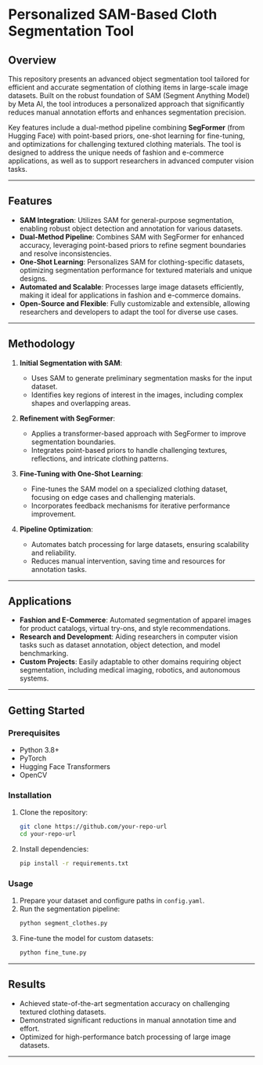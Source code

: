 # Personalized SAM-Based Cloth Segmentation Tool

## Overview
This repository presents an advanced object segmentation tool tailored for efficient and accurate segmentation of clothing items in large-scale image datasets. Built on the robust foundation of SAM (Segment Anything Model) by Meta AI, the tool introduces a personalized approach that significantly reduces manual annotation efforts and enhances segmentation precision.

Key features include a dual-method pipeline combining **SegFormer** (from Hugging Face) with point-based priors, one-shot learning for fine-tuning, and optimizations for challenging textured clothing materials. The tool is designed to address the unique needs of fashion and e-commerce applications, as well as to support researchers in advanced computer vision tasks.

---

## Features
- **SAM Integration**: Utilizes SAM for general-purpose segmentation, enabling robust object detection and annotation for various datasets. 
- **Dual-Method Pipeline**: Combines SAM with SegFormer for enhanced accuracy, leveraging point-based priors to refine segment boundaries and resolve inconsistencies.
- **One-Shot Learning**: Personalizes SAM for clothing-specific datasets, optimizing segmentation performance for textured materials and unique designs.
- **Automated and Scalable**: Processes large image datasets efficiently, making it ideal for applications in fashion and e-commerce domains.
- **Open-Source and Flexible**: Fully customizable and extensible, allowing researchers and developers to adapt the tool for diverse use cases.

---

## Methodology
1. **Initial Segmentation with SAM**:
   - Uses SAM to generate preliminary segmentation masks for the input dataset.
   - Identifies key regions of interest in the images, including complex shapes and overlapping areas.

2. **Refinement with SegFormer**:
   - Applies a transformer-based approach with SegFormer to improve segmentation boundaries.
   - Integrates point-based priors to handle challenging textures, reflections, and intricate clothing patterns.

3. **Fine-Tuning with One-Shot Learning**:
   - Fine-tunes the SAM model on a specialized clothing dataset, focusing on edge cases and challenging materials.
   - Incorporates feedback mechanisms for iterative performance improvement.

4. **Pipeline Optimization**:
   - Automates batch processing for large datasets, ensuring scalability and reliability.
   - Reduces manual intervention, saving time and resources for annotation tasks.

---

## Applications
- **Fashion and E-Commerce**: Automated segmentation of apparel images for product catalogs, virtual try-ons, and style recommendations.
- **Research and Development**: Aiding researchers in computer vision tasks such as dataset annotation, object detection, and model benchmarking.
- **Custom Projects**: Easily adaptable to other domains requiring object segmentation, including medical imaging, robotics, and autonomous systems.

---

## Getting Started

### Prerequisites
- Python 3.8+
- PyTorch
- Hugging Face Transformers
- OpenCV

### Installation
1. Clone the repository:
   ```bash
   git clone https://github.com/your-repo-url
   cd your-repo-url
   ```
2. Install dependencies:
   ```bash
   pip install -r requirements.txt
   ```

### Usage
1. Prepare your dataset and configure paths in `config.yaml`.
2. Run the segmentation pipeline:
   ```bash
   python segment_clothes.py
   ```
3. Fine-tune the model for custom datasets:
   ```bash
   python fine_tune.py
   ```

---

## Results
- Achieved state-of-the-art segmentation accuracy on challenging textured clothing datasets.
- Demonstrated significant reductions in manual annotation time and effort.
- Optimized for high-performance batch processing of large image datasets.

---

